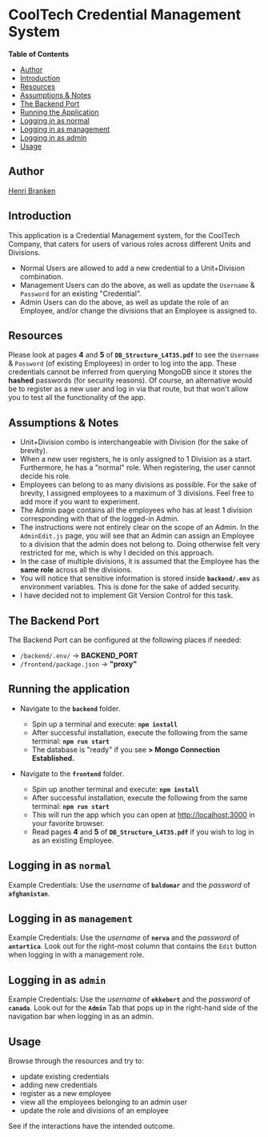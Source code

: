 # CoolTech Credential Management System

**Table of Contents**

- [Author](#author)
- [Introduction](#introduction)
- [Resources](#resources)
- [Assumptions & Notes](#assumptions)
- [The Backend Port](#port)
- [Running the Application](#running)
- [Logging in as normal](#normal)
- [Logging in as management](#management)
- [Logging in as admin](#admin)
- [Usage](#usage)

<a id="author"></a>

## Author

<a href="https://github.com/HenriBranken" target="_blank">Henri Branken</a>

<a id="introduction"></a>

## Introduction

This application is a Credential Management system, for the CoolTech Company, that caters for users of various roles across different Units and Divisions.

- Normal Users are allowed to add a new credential to a Unit+Division combination.
- Management Users can do the above, as well as update the `Username` & `Password` for an existing "Credential".
- Admin Users can do the above, as well as update the role of an Employee, and/or change the divisions that an Employee is assigned to.

<a id="resources"></a>

## Resources

Please look at pages **4** and **5** of **`DB_Structure_L4T35.pdf`** to see the `Username` & `Password` (of existing Employees) in order to log into the app. These credentials cannot be inferred from querying MongoDB since it stores the **hashed** passwords (for security reasons).
Of course, an alternative would be to register as a new user and log in via that route, but that won't allow you to test all the functionality of the app.

<a id="assumptions"></a>

## Assumptions & Notes

- Unit+Division combo is interchangeable with Division (for the sake of brevity).
- When a new user registers, he is only assigned to 1 Division as a start. Furthermore, he has a "normal" role. When registering, the user cannot decide his role.
- Employees can belong to as many divisions as possible. For the sake of brevity, I assigned employees to a maximum of 3 divisions. Feel free to add more if you want to experiment.
- The Admin page contains all the employees who has at least 1 division corresponding with that of the logged-in Admin.
- The instructions were not entirely clear on the scope of an Admin. In the `AdminEdit.js` page, you will see that an Admin can assign an Employee to a division that the admin does not belong to. Doing otherwise felt very restricted for me, which is why I decided on this approach.
- In the case of multiple divisions, it is assumed that the Employee has the **same role** across all the divisions.
- You will notice that sensitive information is stored inside **`backend/.env`** as environment variables. This is done for the sake of added security.
- I have decided not to implement Git Version Control for this task.

<a id="port"></a>

## The Backend Port

The Backend Port can be configured at the following places if needed:

- `/backend/.env/` -> **BACKEND_PORT**
- `/frontend/package.json` -> **"proxy"**

<a id="running"></a>

## Running the application

- Navigate to the **`backend`** folder.
  - Spin up a terminal and execute: **`npm install`**
  - After successful installation, execute the following from the same terminal: **`npm run start`**
  - The database is "ready" if you see **> Mongo Connection Established.**
- Navigate to the **`frontend`** folder.

  - Spin up another terminal and execute: **`npm install`**
  - After successful installation, execute the following from the same terminal: **`npm run start`**
  - This will run the app which you can open at [http://localhost:3000](http://localhost:3000) in your favorite browser.
  - Read pages **4** and **5** of **`DB_Structure_L4T35.pdf`** if you wish to log in as an existing Employee.

<a id="normal"></a>

## Logging in as `normal`

Example Credentials: Use the _username_ of **`baldomar`** and the _password_ of **`afghanistan`**.

<a id="management"></a>

## Logging in as `management`

Example Credentials: Use the _username_ of **`nerva`** and the _password_ of **`antartica`**. Look out for the right-most column that contains the `Edit` button when logging in with a management role.

<a id="admin"></a>

## Logging in as `admin`

Example Credentials: Use the _username_ of **`ekkebert`** and the _password_ of **`canada`**. Look out for the **`Admin`** Tab that pops up in the right-hand side of the navigation bar when logging in as an admin.

<a id="usage"></a>

## Usage

Browse through the resources and try to:

- update existing credentials
- adding new credentials
- register as a new employee
- view all the employees belonging to an admin user
- update the role and divisions of an employee

See if the interactions have the intended outcome.
